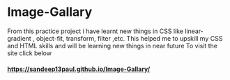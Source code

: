 # Image-Gallary
From this practice project i have learnt new things in CSS like linear-gradient , object-fit, transform, filter ,etc. This helped me to upskill my CSS and HTML  skills and will be learning new things in near future
To visit the site click below
####  https://sandeep13paul.github.io/Image-Gallary/
